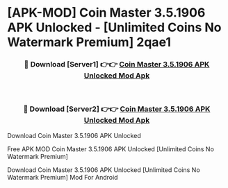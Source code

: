 # [APK-MOD] Coin Master 3.5.1906 APK Unlocked - [Unlimited Coins No Watermark Premium] 2qae1



<div align="center">
<h3>🔴 Download [Server1] 👉👉 <a href="https://momento.my/?title=Coin_Master_3.5.1906_APK_Unlocked">Coin Master 3.5.1906 APK Unlocked Mod Apk</a></h3><br>

<h3>🔴 Download [Server2] 👉👉 <a href="https://momento.my/?title=Coin_Master_3.5.1906_APK_Unlocked">Coin Master 3.5.1906 APK Unlocked Mod Apk</a></h3>
</div>



Download Coin Master 3.5.1906 APK Unlocked 

Free APK MOD Coin Master 3.5.1906 APK Unlocked [Unlimited Coins No Watermark Premium]

Download Coin Master 3.5.1906 APK Unlocked [Unlimited Coins No Watermark Premium] Mod For Android
